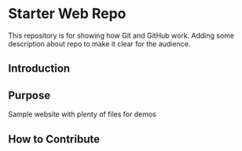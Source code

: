 # Starter Web Repo
This repository is for showing how Git and GitHub work. Adding some description about repo to make it clear for the audience. 

## Introduction


## Purpose
Sample website with plenty of files for demos

## How to Contribute

